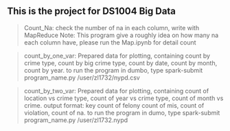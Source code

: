 ## This is the project for DS1004 Big Data
>Count_Na: check the number of na in each column, write with MapReduce
Note: This program give a roughly idea on how many na each column have, please run the Map.ipynb for detail count

>count_by_one_var: Prepared data for plotting, containing count by crime type, count by big crime type, count by date, count by month, count by year. 
to run the program in dumbo, type spark-submit program_name.py /user/zl1732/nypd.csv

>count_by_two_var: Prepared data for plotting, containing count of location vs crime type, count of year vs crime type, count of month vs crime. output format: key  count of felony count of mis, count of violation, count of na. to run the program in dumo, type spark-submit program_name.py /user/zl1732.nypd


